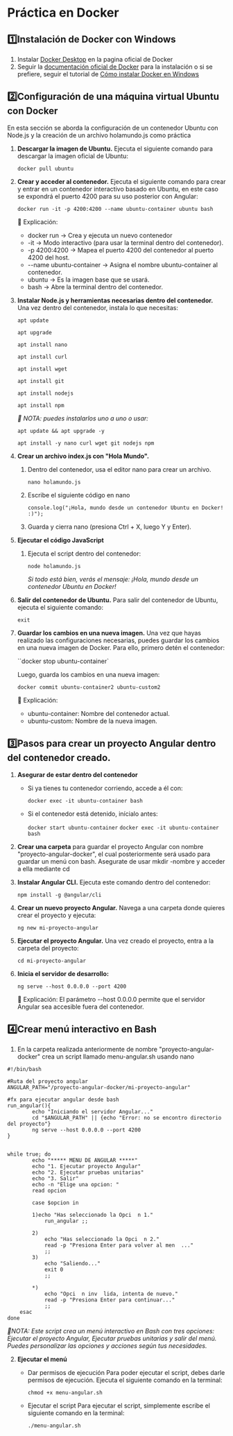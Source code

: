# Práctica en Docker

## 1️⃣Instalación de Docker con Windows
1. Instalar [Docker Desktop](https://www.docker.com/) en la pagina oficial de Docker
2. Seguir la [documentación oficial de Docker](https://docs.docker.com/get-started/get-docker/) para la instalación o si se prefiere, seguir el tutorial de [Cómo instalar Docker en Windows ](https://www.youtube.com/watch?v=AxBQFrHK35c)

## 2️⃣Configuración de una máquina virtual Ubuntu con Docker

En esta sección se aborda la configuración de un contenedor Ubuntu con Node.js y la creación de un archivo holamundo.js como práctica

1. **Descargar la imagen de Ubuntu.** Ejecuta el siguiente comando para descargar la imagen oficial de Ubuntu:
    
    ``docker pull ubuntu``

2. **Crear y acceder al contenedor.** Ejecuta el siguiente comando para crear y entrar en un contenedor interactivo basado en Ubuntu, en este caso se expondrá el puerto 4200 para su uso posterior con Angular:

    ``docker run -it -p 4200:4200 --name ubuntu-container ubuntu bash``

    📌 Explicación:

    - docker run → Crea y ejecuta un nuevo contenedor
    - -it → Modo interactivo (para usar la terminal dentro del contenedor).
    - -p 4200:4200 → Mapea el puerto 4200 del contenedor al puerto 4200 del host.
    - --name ubuntu-container → Asigna el nombre ubuntu-container al contenedor.
    - ubuntu → Es la imagen base que se usará.
    - bash → Abre la terminal dentro del contenedor.

3. **Instalar Node.js y herramientas necesarias dentro del contenedor.** Una vez dentro del contenedor, instala lo que necesitas:

    ``apt update``

    ``apt upgrade``

    ``apt install nano``

    ``apt install curl``

    ``apt install wget``

    ``apt install git``

    ``apt install nodejs``

    ``apt install npm``


    *📃 NOTA: puedes instalarlos uno a uno o usar:*

    ``apt update && apt upgrade -y``

    ``apt install -y nano curl wget git nodejs npm``

4. **Crear un archivo index.js con "Hola Mundo".** 
    1. Dentro del contenedor, usa el editor nano para crear un archivo.

        ``nano holamundo.js``

    2. Escribe el siguiente código en nano

        ``console.log("¡Hola, mundo desde un contenedor Ubuntu en Docker! :)");``
    
    3. Guarda y cierra nano (presiona Ctrl + X, luego Y y Enter).

5. **Ejecutar el código JavaScript**
    1. Ejecuta el script dentro del contenedor:

        ``node holamundo.js``

        *Si todo está bien, verás el mensaje: ¡Hola, mundo desde un contenedor Ubuntu en Docker!*

6. **Salir del contenedor de Ubuntu.** Para salir del contenedor de Ubuntu, ejecuta el siguiente comando:

    ``exit``

7. **Guardar los cambios en una nueva imagen.** Una vez que hayas realizado las configuraciones necesarias, puedes guardar los cambios en una nueva imagen de Docker. Para ello, primero detén el contenedor:

    ``docker stop ubuntu-container`

    Luego, guarda los cambios en una nueva imagen:

    ``docker commit ubuntu-container2 ubuntu-custom2``

    📌 Explicación:

    - ubuntu-container: Nombre del contenedor actual.
    - ubuntu-custom: Nombre de la nueva imagen.

## 3️⃣Pasos para crear un proyecto Angular dentro del contenedor creado.

1. **Asegurar de estar dentro del contenedor**
    - Si ya tienes tu contenedor corriendo, accede a él con:

        ``docker exec -it ubuntu-container bash``

    - Si el contenedor está detenido, inícialo antes:

        ``docker start ubuntu-container``
        ``docker exec -it ubuntu-container bash``

2. **Crear una carpeta** para guardar el proyecto Angular con nombre "proyecto-angular-docker", el cual posteriormente será usado para guardar un menú con bash. Asegurate de usar mkdir -nombre y acceder a ella mediante cd

3. **Instalar Angular CLI.** Ejecuta este comando dentro del contenedor:

    ``npm install -g @angular/cli``

4. **Crear un nuevo proyecto Angular.** Navega a una carpeta donde quieres crear el proyecto y ejecuta:

    ``ng new mi-proyecto-angular``

5. **Ejecutar el proyecto Angular.** Una vez creado el proyecto, entra a la carpeta del proyecto:

    ``cd mi-proyecto-angular``

6. **Inicia el servidor de desarrollo:** 

    ``ng serve --host 0.0.0.0 --port 4200``

    📌 Explicación: El parámetro --host 0.0.0.0 permite que el servidor Angular sea accesible fuera del contenedor.

## 4️⃣Crear menú interactivo en Bash
1. En la carpeta realizada anteriormente de nombre "proyecto-angular-docker" crea un script llamado menu-angular.sh usando nano

```
#!/bin/bash

#Ruta del proyecto angular
ANGULAR_PATH="/proyecto-angular-docker/mi-proyecto-angular"

#fx para ejecutar angular desde bash
run_angular(){
        echo "Iniciando el servidor Angular..."
        cd "$ANGULAR_PATH" || {echo "Error: no se encontro directorio del proyecto"}
        ng serve --host 0.0.0.0 --port 4200
}


while true; do
        echo "***** MENU DE ANGULAR *****"
        echo "1. Ejecutar proyecto Angular"
        echo "2. Ejecutar pruebas unitarias"
        echo "3. Salir"
        echo -n "Elige una opcion: "
        read opcion

        case $opcion in

        1)echo "Has seleccionado la Opci  n 1."
            run_angular ;;

        2)
            echo "Has seleccionado la Opci  n 2."
            read -p "Presiona Enter para volver al men  ..."
            ;;
        3)
            echo "Saliendo..."
            exit 0
            ;;

        *)
            echo "Opci  n inv  lida, intenta de nuevo."
            read -p "Presiona Enter para continuar..."
            ;;
    esac
done
```
*📃NOTA: Este script crea un menú interactivo en Bash con tres opciones: Ejecutar el proyecto Angular, Ejecutar pruebas unitarias y salir del menú. Puedes personalizar las opciones y acciones según tus necesidades.*

2. **Ejecutar el menú**
    - Dar permisos de ejecución Para poder ejecutar el script, debes darle permisos de ejecución. Ejecuta el siguiente comando en la terminal:
        
        ``chmod +x menu-angular.sh``

    - Ejecutar el script Para ejecutar el script, simplemente escribe el siguiente comando en la terminal:

        ``./menu-angular.sh``
